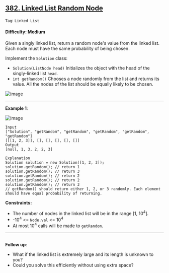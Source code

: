 ## [382. Linked List Random Node](https://leetcode.com/problems/linked-list-random-node/)

```Tag```: ```Linked List```

#### Difficulty: Medium

Given a singly linked list, return a random node's value from the linked list. Each node must have the same probability of being chosen.

Implement the ```Solution``` class:

- ```Solution(ListNode head)``` Initializes the object with the head of the singly-linked list ```head```.
- ```int getRandom()``` Chooses a node randomly from the list and returns its value. All the nodes of the list should be equally likely to be chosen.
 
![image](https://user-images.githubusercontent.com/35042430/224371475-c4938810-d280-4981-8643-cdfd0b4f5140.png)

---

__Example 1__:

![image](https://assets.leetcode.com/uploads/2021/03/16/getrand-linked-list.jpg)
```
Input
["Solution", "getRandom", "getRandom", "getRandom", "getRandom", "getRandom"]
[[[1, 2, 3]], [], [], [], [], []]
Output
[null, 1, 3, 2, 2, 3]

Explanation
Solution solution = new Solution([1, 2, 3]);
solution.getRandom(); // return 1
solution.getRandom(); // return 3
solution.getRandom(); // return 2
solution.getRandom(); // return 2
solution.getRandom(); // return 3
// getRandom() should return either 1, 2, or 3 randomly. Each element should have equal probability of returning.
```

__Constraints:__

- The number of nodes in the linked list will be in the range [1, 10<sup>4</sup>].
- -10<sup>4</sup> <= ```Node.val``` <= 10<sup>4</sup>
- At most 10<sup>4</sup> calls will be made to ```getRandom```.
 
---

```Python

```

__Follow up__:

- What if the linked list is extremely large and its length is unknown to you?
- Could you solve this efficiently without using extra space?
